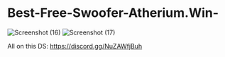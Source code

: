 # Best-Free-Swoofer-Atherium.Win-


![Screenshot (16)](https://user-images.githubusercontent.com/101986578/167726041-10df16c3-9fae-4c48-b4b2-b443fc51fccb.png)
![Screenshot (17)](https://user-images.githubusercontent.com/101986578/167726052-a59a07d8-79bc-4c74-bcd1-d55c20ee34c3.png)

All on this DS: https://discord.gg/NuZAWfjBuh
